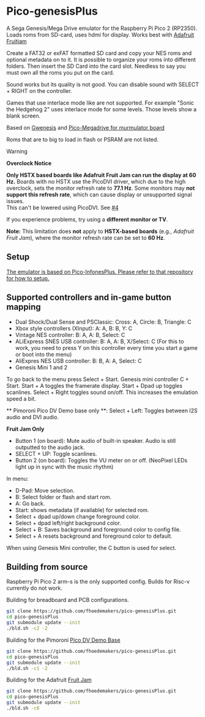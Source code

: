 # Pico-genesisPlus

A Sega Genesis/Mega Drive emulator for the Raspberry Pi Pico 2 (RP2350). Loads roms from SD-card, uses hdmi for display. Works best with [Adafruit Fruitjam](https://www.adafruit.com/product/6200)

Create a FAT32 or exFAT formatted SD card and copy your NES roms and optional metadata on to it. It is possible to organize your roms into different folders. Then insert the SD Card into the card slot. Needless to say you must own all the roms you put on the card.

Sound works but its quality is not good. You can disable sound with SELECT + RIGHT on the controller.

Games that use interlace mode like are not supported. For example "Sonic the Hedgehog 2" uses interlace mode for some levels. Those levels show a blank screen.

Based on [Gwenesis](https://github.com/bzhxx/gwenesis) and [Pico-Megadrive for murmulator board](https://github.com/xrip/pico-megadrive)

Roms that are to big to load in flash or PSRAM are not listed.

> [!WARNING]  
> **Overclock Notice**  
>  
> **Only HSTX based boards like Adafruit Fruit Jam can run the display at 60 Hz.**
> Boards with no HSTX use the PicoDVI driver, which due to the high overclock, sets the monitor refresh rate to **77.1 Hz**.
> Some monitors may **not support this refresh rate**, which can cause display or unsupported signal issues.  
> This can't be lowered using PicoDVI. See [#4](https://github.com/fhoedemakers/pico-genesisPlus/issues/4)
>  
> If you experience problems, try using a **different monitor or TV**.  
>  
> **Note:** This limitation does **not** apply to **HSTX-based boards** (e.g., *Adafruit Fruit Jam*), where the monitor refresh rate can be set to **60 Hz**.

## Setup

[The emulator is based on Pico-InfonesPlus. Please refer to that repository for how to setup.](https://github.com/fhoedemakers/pico-infonesPlus)


## Supported controllers and in-game button mapping

- Dual Shock/Dual Sense and PSClassic: Cross: A, Circle: B, Triangle: C
- Xbox style controllers (XInput): A: A, B: B, Y: C
- Vintage NES controller: B: A, A: B, Select: C
- ALiExpress SNES USB controller: B: A, A: B, X/Select: C (For this to work, you need to press Y on this controller every time you start a game or boot into the menu) 
- AliExpres NES USB controller: B: B, A: A, Select: C
- Genesis Mini 1 and 2 

To go back to the menu press Select + Start. Genesis mini controller C + Start.
Start + A toggles the framerate display.
Start + Dpad up toggles scanlines.
Select + Right toggles sound on/off. This increases the emulation speed a bit.

** Pimoroni Pico DV Demo base only **:  Select + Left: Toggles between I2S audio and DVI audio. 

**Fruit Jam Only** 
  - Button 1 (on board): Mute audio of built-in speaker. Audio is still outputted to the audio jack.
  - SELECT + UP: Toggle scanlines. 
  - Button 2 (on board): Toggles the VU meter on or off. (NeoPixel LEDs light up in sync with the music rhythm)

In menu:
- D-Pad: Move selection.
- B: Select folder or flash and start rom.
- A: Go back.
- Start: shows metadata (if available) for selected rom.
- Select + dpad up/down change foreground color.
- Select + dpad left/right background color.
- Select + B: Saves background and foreground color to config file.
- Select + A resets background and foreground color to default.

When using Genesis Mini controller, the C button is used for select.


## Building from source

Raspberry Pi Pico 2 arm-s is the only supported config.  Builds for Risc-v currently do not work.

Building for breadboard and PCB configurations. 

````bash
git clone https://github.com/fhoedemakers/pico-genesisPlus.git
cd pico-genesisPlus
git submodule update --init
./bld.sh -c2 -2
````

Building for the Pimoroni [Pico DV Demo Base](https://shop.pimoroni.com/products/pimoroni-pico-dv-demo-base?variant=39494203998291)

````bash
git clone https://github.com/fhoedemakers/pico-genesisPlus.git
cd pico-genesisPlus
git submodule update --init
./bld.sh -c1 -2
````

Building for the Adafruit [Fruit Jam](https://www.adafruit.com/product/6200)

````bash
git clone https://github.com/fhoedemakers/pico-genesisPlus.git
cd pico-genesisPlus
git submodule update --init
./bld.sh -c8
````
